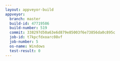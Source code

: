 ```yaml
---
layout: appveyor-build
appveyor:
  branch: master
  build-id: 47719586
  build-number: 519
  commit: 338297d50a63e6d879e85003f6e73856da0c895c
  job-id: t7kpcfdxoarc08vf
  job-number: 5
  os-name: Windows
  test-result: 0
---
```

